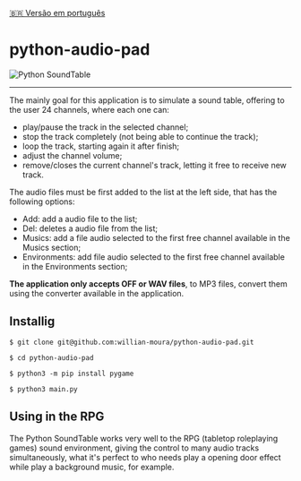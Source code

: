 [🇧🇷 Versão em português](./README.pt-br.md)

# python-audio-pad
  ![Python SoundTable](/images/example.png)
***

The mainly goal for this application is to simulate a sound table, offering to the user 24 channels, where each one can:
- play/pause the track in the selected channel;
- stop the track completely (not being able to continue the track);
- loop the track, starting again it after finish;
- adjust the channel volume;
- remove/closes the current channel's track, letting it free to receive new track.

The audio files must be first added to the list at the left side, that has the following options:
- Add: add a audio file to the list;
- Del: deletes a audio file from the list;
- Musics: add a file audio selected to the first free channel available in the Musics section;
- Environments: add file audio selected to the first free channel available in the Environments section;

**The application only accepts OFF or WAV files**, to MP3 files, convert them using the converter available in the application.

## Installig
`$ git clone git@github.com:willian-moura/python-audio-pad.git`

`$ cd python-audio-pad`

`$ python3 -m pip install pygame`

`$ python3 main.py`

## Using in the RPG
The Python SoundTable works very well to the RPG (tabletop roleplaying games) sound environment, giving the control to many audio tracks simultaneously, what it's perfect to who needs play a opening door effect while play a background music, for example.



